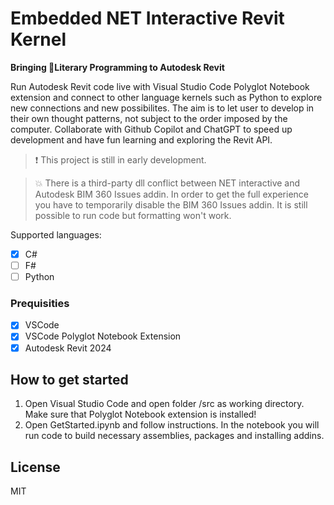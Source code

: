 # Embedded NET Interactive Revit Kernel
**Bringing 📜Literary Programming to Autodesk Revit**

Run Autodesk Revit code live with Visual Studio Code Polyglot Notebook extension and connect to other language kernels such as Python to explore new connections and new possibilites. The aim is to let user to develop in their own thought patterns, not subject to the order imposed by the computer. Collaborate with Github Copilot and ChatGPT to speed up development and have fun learning and exploring the Revit API.


> ❗  This project is still in early development.

> 💥 There is a third-party dll conflict between NET interactive and Autodesk BIM 360 Issues addin. In order to get the full experience you have to temporarily disable the BIM 360 Issues addin. It is still possible to run code but formatting won't work.

Supported languages:
- [x] C#
- [ ] F#
- [ ] Python

### Prequisities
- [x] VSCode
- [x] VSCode Polyglot Notebook Extension
- [x] Autodesk Revit 2024

## How to get started

1. Open Visual Studio Code and open folder /src as working directory. Make sure that Polyglot Notebook extension is installed!
2. Open GetStarted.ipynb and follow instructions. In the notebook you will run code to build necessary assemblies, packages and installing addins.

## License

MIT